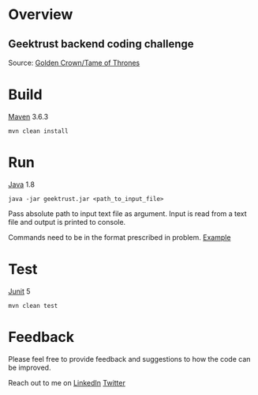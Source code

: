 # Overview
## Geektrust backend coding challenge
Source: [Golden Crown/Tame of Thrones](https://www.geektrust.in/coding-problem/backend/tame-of-thrones)


# Build
[Maven](http://maven.apache.org/) 3.6.3

```
mvn clean install
```

# Run
[Java](https://www.java.com/en/) 1.8

```
java -jar geektrust.jar <path_to_input_file>
```
Pass absolute path to input text file as argument. Input is read from a text file and output is printed to console. 

Commands need to be in the format prescribed in problem. [Example](https://github.com/geektrust/coding-problem-artefacts/tree/master/sample-io/Tame-of-thrones/BD-PS5)

# Test
[Junit](https://junit.org/junit5/) 5
```
mvn clean test
```

# Feedback
Please feel free to provide feedback and suggestions to how the code can be improved.

Reach out to me on [LinkedIn](https://linkedin.com/in/ashu20071) [Twitter](https://twitter.com/ash_es1)
